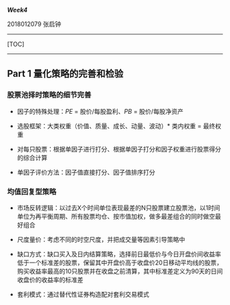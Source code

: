 ***Week4***

2018012079 张启钟

------

[TOC]

------

## Part 1 量化策略的完善和检验

### 股票池择时策略的细节完善

- 因子的特殊处理：$PE$ = 股价/每股盈利、$PB$ = 股价/每股净资产

- 选股框架：大类权重（价值、质量、成长、动量、波动）* 类内权重 = 最终权重

- 对每只股票：根据单因子进行打分、根据单因子打分和因子权重进行股票得分的综合计算

- 单因子评价方法：因子值直接打分、因子值排序打分

### 均值回复型策略

- 市场反转逻辑：以过去X个时间单位表现最差的N只股票建立股票池，以1时间单位为再平衡周期、所有股票均仓、按市值加权，做多最差组合的同时做空最好组合

- 尺度量价：考虑不同的时空尺度，并把成交量等因素引导策略中

- 缺口方式：缺口买入及日内结算策略，选择前日最低价与今日开盘价间收益率低于一个标准差的股票，保留其中开盘价高于收盘价20日移动平均线的股票，购买收益率最高的10只股票并在收盘之前清算，其中标准差定义为90天的日间收盘价的收益率的标准差

- 套利模式：通过替代性证券构造配对套利交易模式

